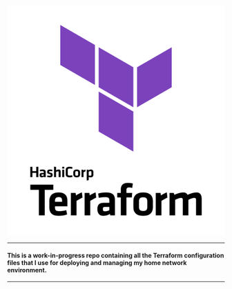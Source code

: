 ![image info](terraform.png)

---

#### This is a work-in-progress repo containing all the Terraform configuration files that I use for deploying and managing my home network environment.

---

